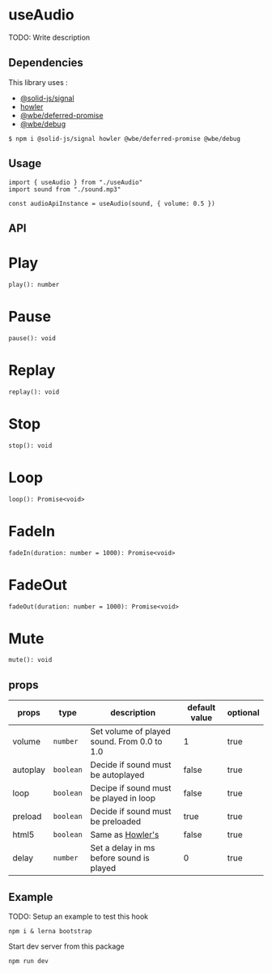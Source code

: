 # useAudio

TODO: Write description

## Dependencies

This library uses :

- [@solid-js/signal](https://www.npmjs.com/package/@solid-js/signal)
- [howler](https://www.npmjs.com/package/howler)
- [@wbe/deferred-promise](https://www.npmjs.com/package/@wbe/deferred-promise)
- [@wbe/debug](https://www.npmjs.com/package/@wbe/debug)

```shell
$ npm i @solid-js/signal howler @wbe/deferred-promise @wbe/debug
```

## Usage

```tsx
import { useAudio } from "./useAudio"
import sound from "./sound.mp3"

const audioApiInstance = useAudio(sound, { volume: 0.5 })
```

## API

# Play
```play(): number```

# Pause
```pause(): void```

# Replay
```replay(): void```

# Stop
```stop(): void```

# Loop
```loop(): Promise<void>```

# FadeIn
```fadeIn(duration: number = 1000): Promise<void>```

# FadeOut
```fadeOut(duration: number = 1000): Promise<void>```

# Mute
```mute(): void```

## props

| props     | type     | description           | default value | optional |
| --------- | -------- | --------------------- | ------------- | -------- |
| volume | `number` | Set volume of played sound. From 0.0 to 1.0 | 1             | true     |
| autoplay | `boolean` | Decide if sound must be autoplayed | false             | true     |
| loop | `boolean` | Decipe if sound must be played in loop | false             | true     |
| preload | `boolean` | Decide if sound must be preloaded | true             | true     |
| html5 | `boolean` | Same as [Howler's](https://github.com/goldfire/howler.js#html5-boolean-false)| false     | true |
| delay | `number` | Set a delay in ms before sound is played | 0             | true     |

## Example

TODO: Setup an example to test this hook

```shell
npm i & lerna bootstrap
```

Start dev server from this package

```shell
npm run dev
```
